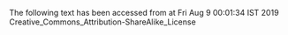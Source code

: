 The following text has been accessed from at Fri Aug 9 00:01:34 IST 2019
Creative_Commons_Attribution-ShareAlike_License
